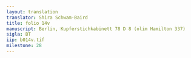 ```yaml
---
layout: translation
translator: Shira Schwam-Baird
title: folio 14v
manuscript: Berlin, Kupferstichkabinett 78 D 8 (olim Hamilton 337)
sigla: BT
iip: b014v.tif
milestone: 28
---
```



